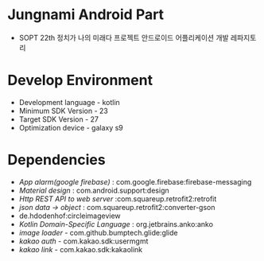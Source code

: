 # Jungnami Android Part
* SOPT 22th 정치가 나의 미래다 프로젝트 안드로이드 어플리케이션 개발 레파지토리

# Develop Environment
* Development language - kotlin
* Minimum SDK Version - 23
* Target SDK Version - 27
* Optimization device - galaxy s9

# Dependencies
* *App alarm(google firebase)* : com.google.firebase:firebase-messaging 
* *Material design* : com.android.support:design
* *Http REST API to web server* :com.squareup.retrofit2:retrofit 
* *json data -> object* : com.squareup.retrofit2:converter-gson
* de.hdodenhof:circleimageview
* *Kotlin Domain-Specific Language* : org.jetbrains.anko:anko
* *image loader* - com.github.bumptech.glide:glide 
* *kakao auth* - com.kakao.sdk:usermgmt 
* *kakao link* - com.kakao.sdk:kakaolink
